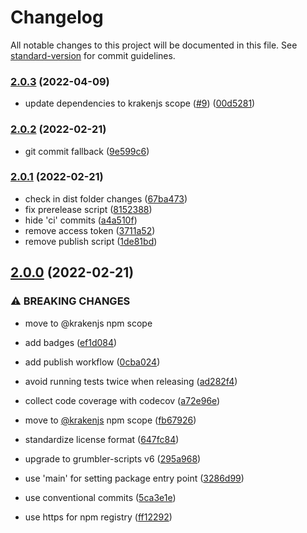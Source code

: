# Changelog

All notable changes to this project will be documented in this file. See [standard-version](https://github.com/conventional-changelog/standard-version) for commit guidelines.

### [2.0.3](https://github.com/krakenjs/grumbler/compare/v2.0.2...v2.0.3) (2022-04-09)


* update dependencies to krakenjs scope ([#9](https://github.com/krakenjs/grumbler/issues/9)) ([00d5281](https://github.com/krakenjs/grumbler/commit/00d52815a2fabba286655e41393f3b84881963c4))

### [2.0.2](https://github.com/krakenjs/grumbler/compare/v2.0.1...v2.0.2) (2022-02-21)


* git commit fallback ([9e599c6](https://github.com/krakenjs/grumbler/commit/9e599c642259b5e4f3ba845d09851f0f15ca9e9c))

### [2.0.1](https://github.com/krakenjs/grumbler/compare/v2.0.0...v2.0.1) (2022-02-21)


* check in dist folder changes ([67ba473](https://github.com/krakenjs/grumbler/commit/67ba473ea9c8677fd843e8078aa48a7a7025c604))
* fix prerelease script ([8152388](https://github.com/krakenjs/grumbler/commit/8152388fdbf392e5fb65d24243217804905f2ae7))
* hide 'ci' commits ([a4a510f](https://github.com/krakenjs/grumbler/commit/a4a510fec61a7c3d9373be7ddafc967b6f4010b1))
* remove access token ([3711a52](https://github.com/krakenjs/grumbler/commit/3711a529c92c5a097d08cccfddd30b49426d0cf9))
* remove publish script ([1de81bd](https://github.com/krakenjs/grumbler/commit/1de81bd2d6e14b261529de6a5ecb4f6ab687cd62))

## [2.0.0](https://github.com/krakenjs/grumbler/compare/v1.0.29...v2.0.0) (2022-02-21)


### ⚠ BREAKING CHANGES

* move to @krakenjs npm scope

* add badges ([ef1d084](https://github.com/krakenjs/grumbler/commit/ef1d08443cde912e16865b34427cf20c02b3d9ee))
* add publish workflow ([0cba024](https://github.com/krakenjs/grumbler/commit/0cba0247af69bd4b7880c17de42e090bfd391de1))
* avoid running tests twice when releasing ([ad282f4](https://github.com/krakenjs/grumbler/commit/ad282f457fbb1ee4c8716d044d61f30656627432))
* collect code coverage with codecov ([a72e96e](https://github.com/krakenjs/grumbler/commit/a72e96e915c0630a4dd38a60d8bf300a04a782e1))
* move to [@krakenjs](https://github.com/krakenjs) npm scope ([fb67926](https://github.com/krakenjs/grumbler/commit/fb6792655a4081bdc08e5cff47a301a379e01aee))
* standardize license format ([647fc84](https://github.com/krakenjs/grumbler/commit/647fc84c9ca64cc5f037a29a4f2afb99644a8700))
* upgrade to grumbler-scripts v6 ([295a968](https://github.com/krakenjs/grumbler/commit/295a968df128f9c266437252466b26f780476d37))
* use 'main' for setting package entry point ([3286d99](https://github.com/krakenjs/grumbler/commit/3286d99f7a6c6321ae4d9c1e790edd7147f7e475))
* use conventional commits ([5ca3e1e](https://github.com/krakenjs/grumbler/commit/5ca3e1e74340c2270fd5e12518d9d2d7f35d84e6))
* use https for npm registry ([ff12292](https://github.com/krakenjs/grumbler/commit/ff12292e0221e8828e6abef8c4a68543e81d510f))
